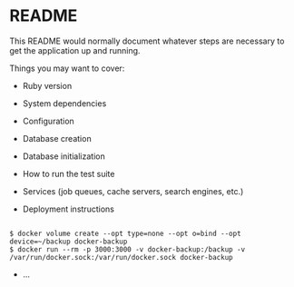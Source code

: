 # README

This README would normally document whatever steps are necessary to get the
application up and running.

Things you may want to cover:

* Ruby version

* System dependencies

* Configuration

* Database creation

* Database initialization

* How to run the test suite

* Services (job queues, cache servers, search engines, etc.)

* Deployment instructions

```shell

$ docker volume create --opt type=none --opt o=bind --opt device=~/backup docker-backup
$ docker run --rm -p 3000:3000 -v docker-backup:/backup -v /var/run/docker.sock:/var/run/docker.sock docker-backup
```

* ...
